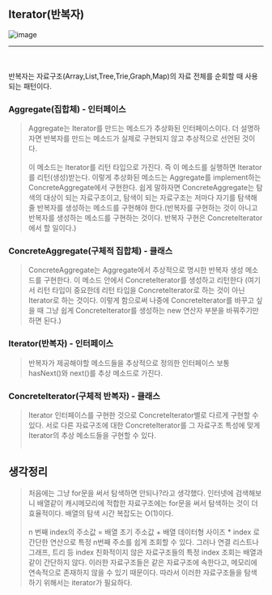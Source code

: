 ## Iterator(반복자)
![image](https://github.com/HuttTheJAVA/java/assets/92637789/f434c36f-91f5-4028-bb92-dd8d5b2e9726)

--------------------------
<br></br>
반복자는 자료구조(Array,List,Tree,Trie,Graph,Map)의 자료 전체를 순회할 때 사용되는 패턴이다.

### Aggregate(집합체) - 인터페이스
> Aggregate는 Iterator를 만드는 메소드가 추상화된 인터페이스이다. 더 설명하자면 반복자를 만드는 메소드가 실제로 구현되지 않고 추상적으로 선언된 것이다.<br></br>
이 메소드는 Iterator를 리턴 타입으로 가진다. 즉 이 메소드를 실행하면 Iterator를 리턴(생성)받는다.
이렇게 추상화된 메소드는 Aggregate를 implement하는 ConcreteAggregate에서 구현한다. 쉽게 말하자면 ConcreteAggregate는 탐색의 대상이 되는 자료구조이고, 탐색이 되는 자료구조는 저마다 자기를 탐색해줄 반복자를 생성하는 메소드를 구현해야 한다.(반복자를 구현하는 것이 아니고 반복자를 생성하는 메소드를 구현하는 것이다. 반복자 구현은 ConcreteIterator에서 할 일이다.)
### ConcreteAggregate(구체적 집합체) - 클래스
> ConcreteAggregate는 Aggregate에서 추상적으로 명시한 반복자 생성 메소드를 구현한다. 이 메소드 안에서 ConcreteIterator를 생성하고 리턴한다 (여기서 리턴 타입이 중요한데
> 리턴 타입을 ConcreteIterator로 하는 것이 아닌 Iterator로 하는 것이다. 이렇게 함으로써 나중에 ConcreteIterator를 바꾸고 싶을 때 그냥 쉽게 ConcreteIterator를 생성하는 new 연산자 부분을 바꿔주기만 하면 된다.)
### Iterator(반복자) - 인터페이스
> 반복자가 제공해야할 메소드들을 추상적으로 정의한 인터페이스 보통 hasNext()와 next()를 추상 메소드로 가진다.
### ConcreteIterator(구체적 반복자) - 클래스
> Iterator 인터페이스를 구현한 것으로 ConcreteIterator별로 다르게 구현할 수 있다. 서로 다른 자료구조에 대한 ConcreteIterator를 그 자료구조 특성에 맞게 Iterator의 추상 메소드들을 구현할 수 있다.
<br></br>

생각정리
-------
> 처음에는 그냥 for문을 써서 탐색하면 안되나?라고 생각했다. 인터넷에 검색해보니 배열같이 캐시메모리에 적합한 자료구조에는 for문을 써서 탐색하는 것이 더 효율적이다.
> 배열의 탐색 시간 복잡도는 O(1)이다.<br></br>
> n 번째 index의 주소값 = 배열 초기 주소값 + 배열 데이터형 사이즈 * index 로 간단한 연산으로 특정 n번째 주소를 쉽게 조회할 수 있다.
> 그러나 연결 리스트나 그래프, 트리 등 index 친화적이지 않은 자료구조들의 특정 index 조회는 배열과 같이 간단하지 않다. 이러한 자료구조들은 같은 자료구조에 속한다고,
> 메모리에 연속적으로 존재하지 않을 수 있기 때문이다. 따라서 이러한 자료구조들을 탐색하기 위해서는 iterator가 필요하다.
